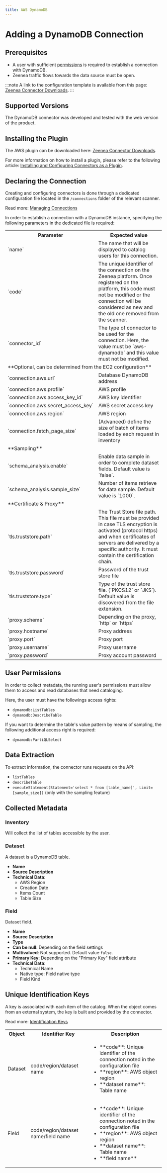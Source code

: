 ```yaml
---
title: AWS DynamoDB
---
```


# Adding a DynamoDB Connection

## Prerequisites

* A user with sufficient [permissions](#user-permissions) is required to establish a connection with DynamoDB.
* Zeenea traffic flows towards the data source must be open. 

:::note
A link to the configuration template is available from this page: [Zeenea Connector Downloads](./zeenea-connectors-list.md).
:::

## Supported Versions

The DynamoDB connector was developed and tested with the web version of the product. 

## Installing the Plugin

The AWS plugin can be downloaded here: [Zeenea Connector Downloads](./zeenea-connectors-list.md).

For more information on how to install a plugin, please refer to the following article: [Installing and Configuring Connectors as a Plugin](./zeenea-connectors-install-as-plugin.md).

 ## Declaring the Connection
  
 Creating and configuring connectors is done through a dedicated configuration file located in the `/connections` folder of the relevant scanner.
 
 Read more: [Managing Connections](./zeenea-managing-connections.md)
 
In order to establish a connection with a DynamoDB instance, specifying the following parameters in the dedicated file is required:
 
<table>
  <tr>
    <th>Parameter</th>
    <th>Expected value</th>
  </tr>
  <tr>
    <td>`name`</td>
    <td>The name that will be displayed to catalog users for this connection.</td>
  </tr>
  <tr>
    <td>`code`</td>
    <td>The unique identifier of the connection on the Zeenea platform. Once registered on the platform, this code must not be modified or the connection will be considered as new and the old one removed from the scanner.</td>
  </tr>
  <tr>
    <td>`connector_id`</td>
    <td>The type of connector to be used for the connection. Here, the value must be `aws-dynamodb` and this value must not be modified.</td>
  </tr>
  <tr>
    <td colspan="2">**Optional, can be determined from the EC2 configuration**</td>
  </tr>
  <tr>
    <td>`connection.aws.url`</td>
    <td>Database DynamoDB address</td>
  </tr>
  <tr>
    <td>`connection.aws.profile`</td>
    <td>AWS profile</td>
  </tr>
  <tr>
    <td>`connection.aws.access_key_id`</td>
    <td>AWS key identifier</td>
  </tr>
  <tr>
    <td>`connection.aws.secret_access_key`</td>
    <td>AWS secret access key</td>
  </tr>
  <tr>
    <td>`connection.aws.region`</td>
    <td>AWS region</td>
  </tr>
  <tr>
    <td>`connection.fetch_page_size`</td>
    <td>(Advanced) define the size of batch of items loaded by each request in inventory</td>
  </tr>
  <tr>
    <td colspan="2">**Sampling**</td>
  </tr>
  <tr>
    <td>`schema_analysis.enable`</td>
    <td>Enable data sample in order to complete dataset fields. Default value is `false`.</td>
  </tr>
  <tr>
    <td>`schema_analysis.sample_size`</td>
    <td>Number of items retrieve for data sample. Default value is `1000`.</td>
  </tr>
   <tr>
    <td colspan="2">**Certificate & Proxy**</td>
  </tr>
 <tr>
    <td>`tls.truststore.path`</td>
    <td>The Trust Store file path. This file must be provided in case TLS encryption is activated (protocol https) and when certificates of servers are delivered by a specific authority. It must contain the certification chain.</td>
  </tr>
  <tr>
    <td>`tls.truststore.password`</td>
    <td>Password of the trust store file</td>
  </tr>
  <tr>
    <td>`tls.truststore.type`</td>
    <td>Type of the trust store file. (`PKCS12` or `JKS`). Default value is discovered from the file extension.</td>
  </tr>
  <tr>
    <td>`proxy.scheme`</td>
    <td>Depending on the proxy, `http` or `https`</td>
  </tr>
  <tr>
    <td>`proxy.hostname`</td>
    <td>Proxy address</td>
  </tr>
  <tr>
    <td>`proxy.port`</td>
    <td>Proxy port</td>
  </tr>
  <tr>
    <td>`proxy.username`</td>
    <td>Proxy username</td>
  </tr>
  <tr>
    <td>`proxy.password`</td>
    <td>Proxy account password</td>
  </tr>
</table>

## User Permissions

In order to collect metadata, the running user's permissions must allow them to access and read databases that need cataloging. 

Here, the user must have the followings access rights:

* `dynamodb:ListTables`
* `dynamodb:DescribeTable`

If you want to determine the table's value pattern by means of sampling, the following additional access right is required:

* `dynamodb:PartiQLSelect`

## Data Extraction

To extract information, the connector runs requests on the API:

* `listTables`
* `describeTable`
* `executeStatement(Statement='select * from [table_name]', Limit=[sample_size])` (only with the sampling feature)
  
## Collected Metadata

### Inventory

Will collect the list of tables accessible by the user. 

### Dataset

A dataset is a DynamoDB table. 

* **Name**
* **Source Description**
* **Technical Data**:
  * AWS Region
  * Creation Date
  * Items Count
  * Table Size

### Field

Dataset field. 

* **Name**
* **Source Description**
* **Type**
* **Can be null**: Depending on the field settings 
* **Multivalued**: Not supported. Default value `false`.
* **Primary Key**: Depending on the "Primary Key" field attribute
* **Technical Data**:
  * Technical Name
  * Native type: Field native type
  * Field Kind

## Unique Identification Keys

A key is associated with each item of the catalog. When the object comes from an external system, the key is built and provided by the connector.

 Read more: [Identification Keys](./zeenea-identification-keys.md)

<table>
  <tr>
    <th>Object</th>
    <th>Identifier Key</th>
    <th>Description</th>
  </tr>
  <tr>
    <td>Dataset</td>
    <td>code/region/dataset name</td>
    <td>
      <ul>
      <li>**code**: Unique identifier of the connection noted in the configuration file</li>
      <li>**region**: AWS object region</li>
      <li>**dataset name**: Table name</li>
      </ul>
    </td>
  </tr>
  <tr>
    <td>Field</td>
    <td>code/region/dataset name/field name</td>
    <td>
      <ul>
      <li>**code**:  Unique identifier of the connection noted in the configuration file</li>
      <li>**region**: AWS object region</li>
      <li>**dataset name**: Table name</li>
      <li>**field name**</li>
      </ul>
    </td>
  </tr>
</table>
